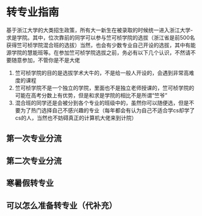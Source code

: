 # 转专业指南

基于浙江大学的大类招生政策，所有大一新生在被录取的时候统一进入浙江大学-求是学院。其中，位次靠前的同学可以参与竺可桢学院的选拔（浙江省是前500名获得竺可桢学院混合班的选拔）当然，也会有少数专业自己开设的选拔，其中有能源学院的慧能班等。在参加竺可桢学院选拔之前，务必有以下几个认识，不然请不要随意参加，不管你是不是大佬

1. 竺可桢学院的目的是选拔学术大牛的，不是给一般人开设的，会遇到非常高难度的课程
2. 竺可桢学院不是一个独立的学院，里面也不是独立老师授课的，竺可桢学院的可能在高考分数上有优势，但是和求是学院的相比不是所谓“竺爷”
3. 混合班的同学还是会被分到各个专业的班级中的，虽然你可以随便选，但是不要为了热门选择自己不感兴趣的专业（每年都会有认为自己不适合学cs却学了cs的人，当然也不妨碍真正的计算机大佬来到计院）

## 第一次专业分流

## 第二次专业分流

## 寒暑假转专业

## 可以怎么准备转专业（代补充）